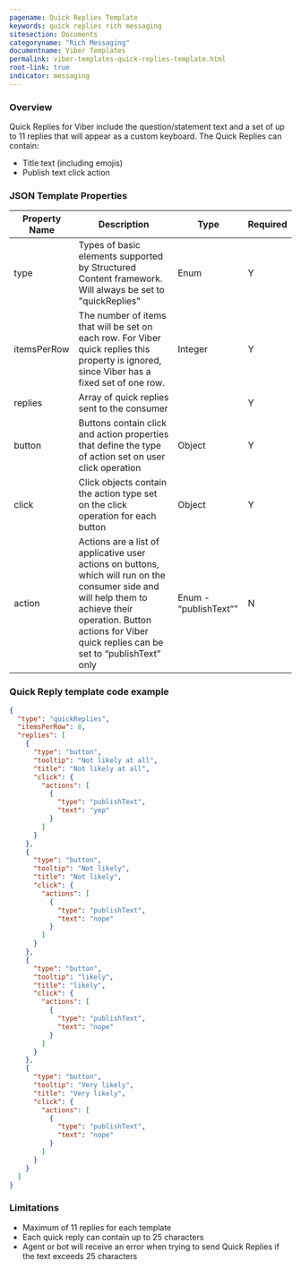 ```yaml
---
pagename: Quick Replies Template
keywords: quick replies rich messaging
sitesection: Documents
categoryname: "Rich Messaging"
documentname: Viber Templates
permalink: viber-templates-quick-replies-template.html
root-link: true
indicator: messaging
---
```


### Overview

Quick Replies for Viber include the question/statement text and a set of up to 11 replies that will appear as a custom keyboard.
The Quick Replies can contain:

* Title text (including emojis)
* Publish text click action

### JSON Template Properties

<table>
  <thead><tr>
    <th>Property Name</th>
    <th>Description</th>
    <th>Type</th>
    <th>Required</th>
  </tr></thead>
  <tr>
    <td>type</td>
    <td>Types of basic elements supported by Structured Content framework. Will always be set to "quickReplies"</td>
    <td>Enum</td>
    <td>Y</td>
  </tr>
  <tr>
    <td>itemsPerRow</td>
    <td>The number of items that will be set on each row. For Viber quick replies this property is ignored, since Viber has a fixed set of one row.</td>
    <td>Integer </td>
    <td>Y</td>
  </tr>
  <tr>
    <td>replies</td>
    <td>Array of quick replies sent to the consumer </td>
    <td></td>
    <td>Y</td>
  </tr>
  <tr>
    <td>button</td>
    <td>Buttons contain click and action properties that define the type of action set on user click operation </td>
    <td>Object </td>
    <td>Y</td>
  </tr>
  <tr>
    <td>click</td>
    <td>Click objects contain the action type set on the click operation for each button</td>
    <td>Object</td>
    <td>Y</td>
  </tr>
  <tr>
    <td>action</td>
    <td>Actions are a list of applicative user actions on buttons, which will run on the consumer side and will help them to achieve their operation. Button actions for Viber quick replies can be set to “publishText” only</td>
    <td>Enum - “publishText””</td>
    <td>N</td>
  </tr>
</table>

### Quick Reply template code example

```json
{
  "type": "quickReplies",
  "itemsPerRow": 8,
  "replies": [
    {
      "type": "button",
      "tooltip": "Not likely at all",
      "title": "Not likely at all",
      "click": {
        "actions": [
          {
            "type": "publishText",
            "text": "yep"
          }
        ]
      }
    },
    {
      "type": "button",
      "tooltip": "Not likely",
      "title": "Not likely",
      "click": {
        "actions": [
          {
            "type": "publishText",
            "text": "nope"
          }
        ]
      }
    },
    {
      "type": "button",
      "tooltip": "likely",
      "title": "likely",
      "click": {
        "actions": [
          {
            "type": "publishText",
            "text": "nope"
          }
        ]
      }
    },
    {
      "type": "button",
      "tooltip": "Very likely",
      "title": "Very likely",
      "click": {
        "actions": [
          {
            "type": "publishText",
            "text": "nope"
          }
        ]
      }
    }
  ]
}
```

### Limitations

* Maximum of 11 replies for each template
* Each quick reply can contain up to 25 characters
* Agent or bot will receive an error when trying to send Quick Replies if the text exceeds 25 characters
